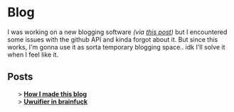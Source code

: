 # Blog
I was working on a new blogging software *(via [this post](https://github.com/lasermtv07/blog/blob/main/How-I-made-this-blog.md))* but I encountered some issues with the github API and kinda forgot about it.
But since this works, I'm gonna use it as sorta temporary blogging space.. idk I'll solve it when I feel like it.
## Posts
&nbsp;&nbsp;&nbsp;&nbsp;&nbsp;&nbsp;\> **[How I made this blog](https://github.com/lasermtv07/blog/blob/main/How-I-made-this-blog.md)**<br>
&nbsp;&nbsp;&nbsp;&nbsp;&nbsp;&nbsp;\> **[Uwuifier in brainfuck](https://github.com/lasermtv07/blog/blob/main/Uwufier-in-brainfuck.md)**<br>
